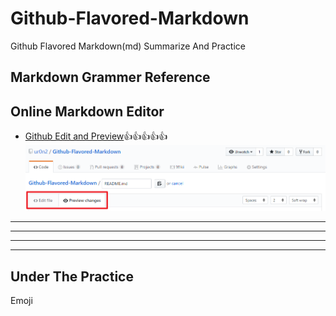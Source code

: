 # Github-Flavored-Markdown
Github Flavored Markdown(md) Summarize And Practice

## Markdown Grammer Reference

## Online Markdown Editor

- [Github Edit and Preview](https://github.com/ur0n2/Github-Flavored-Markdown/edit/master/README.md):thumbsup::thumbsup::thumbsup::thumbsup::thumbsup:
![github_md_editor](https://raw.githubusercontent.com/ur0n2/Github-Flavored-Markdown/master/Edit_And_Preview.png)

----
----
----
----
## Under The Practice
Emoji

